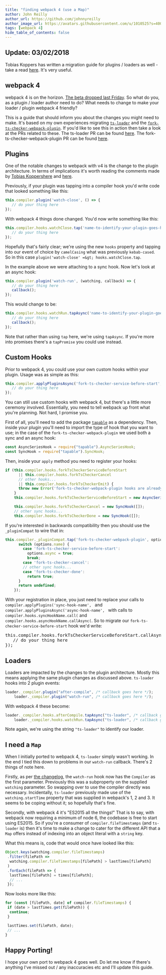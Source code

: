 ```yaml
---
title: "finding webpack 4 (use a Map)"
author: John Reilly
author_url: https://github.com/johnnyreilly
author_image_url: https://avatars.githubusercontent.com/u/1010525?s=400&u=294033082cfecf8ad1645b4290e362583b33094a&v=4
tags: [webpack 4]
hide_table_of_contents: false
---
```

## Update: 03/02/2018

 Tobias Koppers has written a migration guide for plugins / loaders as well - take a read [here](<https://medium.com/webpack/webpack-4-migration-guide-for-plugins-loaders-20a79b927202>). It's very useful.

## webpack 4

webpack 4 is on the horizon. [The beta dropped last Friday](<https://medium.com/webpack/webpack-4-beta-try-it-today-6b1d27d7d7e2>). So what do you, as a plugin / loader author need to do? What needs to change to make your loader / plugin webpack 4 friendly?

This is a guide that should inform you about the changes you might need to make. It's based on my own experiences migrating [`ts-loader`](<https://github.com/TypeStrong/ts-loader>) and the [`fork-ts-checker-webpack-plugin`](<https://github.com/Realytics/fork-ts-checker-webpack-plugin>). If you'd like to see this in action then take a look at the PRs related to these. The ts-loader PR can be found [here](<https://github.com/TypeStrong/ts-loader/pull/710>). The fork-ts-checker-webpack-plugin PR can be found [here](<https://github.com/Realytics/fork-ts-checker-webpack-plugin/pull/93>).

## Plugins

One of the notable changes to webpack with v4 is the change to the plugin architecture. In terms of implications it's worth reading the comments made by [Tobias Koppers](<https://twitter.com/wsokra>)[here](<https://github.com/webpack/webpack/issues/6244#issuecomment-357502113>) and [here](<https://github.com/webpack/webpack/issues/6064#issuecomment-349405474>).

Previously, if your plugin was tapping into a compiler hook you'd write code that looked something like this:

```js
this.compiler.plugin('watch-close', () => {
   // do your thing here
});
```

With webpack 4 things done changed. You'd now write something like this:

```js
this.compiler.hooks.watchClose.tap('name-to-identify-your-plugin-goes-here', () => {
   // do your thing here
});
```

Hopefully that's fairly clear; we're using the new `hooks` property and tapping into our event of choice by `camelCasing` what was previously `kebab-cased`. So in this case `plugin('watch-close' =&gt; hooks.watchClose.tap`.

In the example above we were attaching to a sync hook. Now let's look at an async hook:

```js
this.compiler.plugin('watch-run', (watching, callback) => {
   // do your thing here
   callback();
});
```

This would change to be:

```js
this.compiler.hooks.watchRun.tapAsync('name-to-identify-your-plugin-goes-here', (compiler, callback) => {
   // do your thing here
   callback();
});
```

Note that rather than using `tap` here, we're using `tapAsync`. If you're more into promises there's a `tapPromise` you could use instead.

## Custom Hooks

Prior to webpack 4, you could use your own custom hooks within your plugin. Usage was as simple as this:

```js
this.compiler.applyPluginsAsync('fork-ts-checker-service-before-start', () => {
   // do your thing here
});
```

You can still use custom hooks with webpack 4, but there's a little more ceremony involved. Essentially, you need to tell webpack up front what you're planning. Not hard, I promise you.

First of all, you'll need to add the package [`tapable`](<https://www.npmjs.com/package/tapable>) as a dependency. Then, inside your plugin you'll need to import the type of hook that you want to use; in the case of the `fork-ts-checker-webpack-plugin` we used both a sync and an async hook:

```js
const AsyncSeriesHook = require("tapable").AsyncSeriesHook;
const SyncHook = require("tapable").SyncHook;
```

Then, inside your `apply` method you need to register your hooks:

```js
if (this.compiler.hooks.forkTsCheckerServiceBeforeStart
      || this.compiler.hooks.forkTsCheckerCancel
      // other hooks...
      || this.compiler.hooks.forkTsCheckerEmit) {
      throw new Error('fork-ts-checker-webpack-plugin hooks are already in use');
    }
    this.compiler.hooks.forkTsCheckerServiceBeforeStart = new AsyncSeriesHook([]);

    this.compiler.hooks.forkTsCheckerCancel = new SyncHook([]);
    // other sync hooks...
    this.compiler.hooks.forkTsCheckerDone = new SyncHook([]);
```

If you're interested in backwards compatibility then you should use the `_pluginCompat` to wire that in:

```js
this.compiler._pluginCompat.tap('fork-ts-checker-webpack-plugin', options => {
      switch (options.name) {
        case 'fork-ts-checker-service-before-start':
          options.async = true;
          break;
        case 'fork-ts-checker-cancel':
        // other sync hooks...
        case 'fork-ts-checker-done':
          return true;
      }
      return undefined;
    });
```

With your registration in place, you just need to replace your calls to `compiler.applyPlugins('sync-hook-name', ` and `compiler.applyPluginsAsync('async-hook-name', ` with calls to `compiler.hooks.syncHookName.call(` and `compiler.hooks.asyncHookName.callAsync(`. So to migrate our `fork-ts-checker-service-before-start` hook we'd write:

<pre>this.compiler.hooks.forkTsCheckerServiceBeforeStart.callAsync(() =&gt; {
   // do your thing here
});
</pre>

## Loaders

Loaders are impacted by the changes to the plugin architecture. Mostly this means applying the same plugin changes as discussed above. `ts-loader` hooks into 2 plugin events:

```js
loader._compiler.plugin("after-compile", /* callback goes here */);
    loader._compiler.plugin("watch-run", /* callback goes here */);
```

With webpack 4 these become:

```js
loader._compiler.hooks.afterCompile.tapAsync("ts-loader", /* callback goes here */);
    loader._compiler.hooks.watchRun.tapAsync("ts-loader", /* callback goes here */);
```

Note again, we're using the string `"ts-loader"` to identify our loader.

## I need a `Map`

When I initially ported to webpack 4, `ts-loader` simply wasn't working. In the end I tied this down to problems in our `watch-run` callback. There's 2 things of note here.

Firstly, as per [the changelog](<https://github.com/webpack/webpack/releases/tag/v4.0.0-beta.0>), the `watch-run` hook now has the `Compiler` as the first parameter. Previously this was a subproperty on the supplied `watching` parameter. So swapping over to use the compiler directly was necessary. Incidentally, `ts-loader` previously made use of the `watching.startTime` property that was supplied in webpack's 1, 2 and 3. It seems to be coping without it; so hopefully that's fine.

Secondly, with webpack 4 it's "ES2015 all the things!" That is to say, with webpack now requiring a minimum of node 6, the codebase is free to start using ES2015. So if you're a consumer of `compiler.fileTimestamps` (and `ts-loader` is) then it's time to make a change to cater for the different API that a `Map` offers instead of indexing into an object literal with a `string` key.

What this means is, code that would once have looked like this:

```js
Object.keys(watching.compiler.fileTimestamps)
 .filter(filePath =>
  watching.compiler.fileTimestamps[filePath] > lastTimes[filePath]
 )
 .forEach(filePath => {
  lastTimes[filePath] = times[filePath];
  // ...
 });
```

Now looks more like this:

```js
for (const [filePath, date] of compiler.fileTimestamps) {
 if (date > lastTimes.get(filePath)) {
  continue;
 }

 lastTimes.set(filePath, date);
 // ...
}
```

## Happy Porting!

I hope your own port to webpack 4 goes well. Do let me know if there's anything I've missed out / any inaccuracies etc and I'll update this guide.


